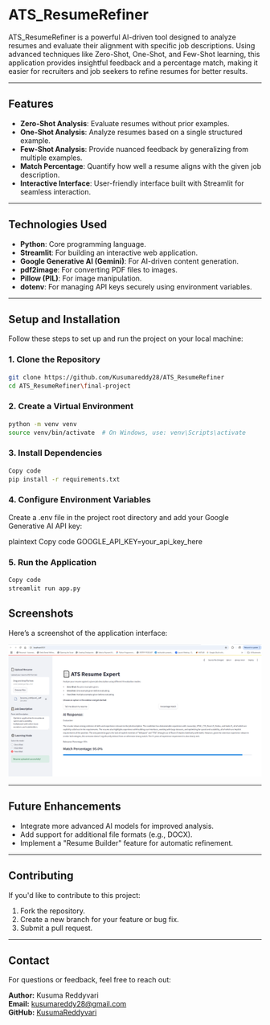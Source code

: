 # **ATS_ResumeRefiner**

ATS_ResumeRefiner is a powerful AI-driven tool designed to analyze resumes and evaluate their alignment with specific job descriptions. Using advanced techniques like Zero-Shot, One-Shot, and Few-Shot learning, this application provides insightful feedback and a percentage match, making it easier for recruiters and job seekers to refine resumes for better results.

---

## **Features**
- **Zero-Shot Analysis**: Evaluate resumes without prior examples.
- **One-Shot Analysis**: Analyze resumes based on a single structured example.
- **Few-Shot Analysis**: Provide nuanced feedback by generalizing from multiple examples.
- **Match Percentage**: Quantify how well a resume aligns with the given job description.
- **Interactive Interface**: User-friendly interface built with Streamlit for seamless interaction.

---

## **Technologies Used**
- **Python**: Core programming language.
- **Streamlit**: For building an interactive web application.
- **Google Generative AI (Gemini)**: For AI-driven content generation.
- **pdf2image**: For converting PDF files to images.
- **Pillow (PIL)**: For image manipulation.
- **dotenv**: For managing API keys securely using environment variables.

---

## **Setup and Installation**
Follow these steps to set up and run the project on your local machine:

### **1. Clone the Repository**
```bash
git clone https://github.com/Kusumareddy28/ATS_ResumeRefiner
cd ATS_ResumeRefiner\final-project
```

### 2. Create a Virtual Environment
```bash
python -m venv venv
source venv/bin/activate  # On Windows, use: venv\Scripts\activate
```

### 3. Install Dependencies
```bash
Copy code
pip install -r requirements.txt
```

### 4. Configure Environment Variables
Create a .env file in the project root directory and add your Google Generative AI API key:

plaintext
Copy code
GOOGLE_API_KEY=your_api_key_here

### 5. Run the Application
```bash
Copy code
streamlit run app.py
```
## Screenshots

Here’s a screenshot of the application interface:

![Application Interface](https://github.com/Kusumareddy28/ATS_ResumeRefiner/blob/main/images/ATS_ResumeRefiner.PNG)


---

## Future Enhancements 

- Integrate more advanced AI models for improved analysis.
- Add support for additional file formats (e.g., DOCX).
- Implement a "Resume Builder" feature for automatic refinement.

---

## Contributing

If you'd like to contribute to this project:

1. Fork the repository.
2. Create a new branch for your feature or bug fix.
3. Submit a pull request.

---

## Contact

For questions or feedback, feel free to reach out:

**Author:** Kusuma Reddyvari  
**Email:** kusumareddy28@gmail.com  
**GitHub:** [KusumaReddyvari](https://github.com/Kusumareddy28)
